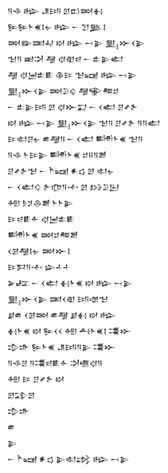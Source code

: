 <div class='block'>
<div class='line'>𒀀𒈾 𒈗 𒂗𒅀 𒇻𒆗𒇷𒈬</div>
<div class='line'>𒌉𒌉𒈨𒌍𒋙𒉡 𒈗 𒀸 𒋛𒆥𒋙</div>
<div class='line'>𒇷𒅔𒌅𒄷 𒊭 𒈗 𒁁𒉌 𒅅𒁍𒌋𒉌</div>
<div class='line'>𒈠𒀀 𒀜𒋫 𒆷 𒋼𒊏𒁀 𒀸 𒉺𒉌𒅗</div>
<div class='line'>𒆷 𒋼𒅁𒉺𒀾 𒆠𒄿 𒈠𒍢 𒈗 𒁁𒉌</div>
<div class='line'>𒅅𒁍𒌋𒉌 𒇷𒊒𒌒 𒆷𒊍𒍣𒄑</div>
<div class='line'>𒀸 𒉺𒉌𒅀 𒇻 𒋼𒁍𒍑 𒀸 𒌋𒅗 𒆪𒍦𒉿</div>
<div class='line'>𒊭 𒈗 𒁁𒉌 𒅅𒁍𒌋𒉌 𒈠𒀀 𒆪𒍦𒉿 𒀀𒀀𒅗</div>
<div class='line'>𒄿𒊕𒆪𒉡 𒌑𒆷𒀀 𒀸 𒌋𒅗 𒌦𒈨𒌍 𒈠𒀀</div>
<div class='line'>𒀀𒈾 𒈨𒄿𒉌 𒌦𒈨𒌍 𒄑𒍝𒀀𒍪</div>
<div class='line'>𒆪𒍦𒉿𒈠 𒀸 𒋻𒍢 𒀭𒌓 𒇻 𒊕𒉡</div>
<div class='line'>𒀸 𒌋𒅗𒄭 𒉿𒂡𒀀𒋾 𒇻 𒋳𒊒𒌨</div>
<div class='line'>𒅇 𒊩𒋡𒁲𒋢 𒈨𒈨𒉌</div>
<div class='line'>𒄿𒁀𒀾𒅆 𒋼𒅁𒉺𒀾</div>
<div class='line'>𒌦𒈨𒌍 𒇷𒄑𒍣𒍪</div>
<div class='line'>𒌋𒌆𒆷𒋙𒉡 𒇷𒁍𒋙</div>
<div class='line'>𒄿𒁕𒀀𒋾 𒇽𒈦𒈦</div>
<div class='line'>𒅕𒊐 𒀸 𒌋𒅗 𒈬𒈨𒌍 𒊭 𒈗 𒁁𒉌</div>
<div class='line'>𒅅𒁍𒌋𒉌 𒌅𒌋𒊏 𒅀𒌝𒈠</div>
<div class='line'>𒋗𒌑 𒌋𒌆𒇷 𒌑𒆷 𒋗𒈬 𒊭 𒈗</div>
<div class='line'>𒈬𒈨𒌍 𒊭 𒌉𒌋𒌋 𒅇 𒋀𒈨𒌍𒋙 𒃮𒁍</div>
<div class='line'>𒄠𒈥 𒌉𒈨𒌍 𒂗𒅀𒀀𒉌 𒃮𒁍</div>
<div class='line'>𒀀𒈾𒆪 𒀀𒃮𒁀𒀾𒅆 𒋫𒍠𒋼𒀀</div>
<div class='line'>𒅇 𒄿 𒆪𒍦𒉿 𒊭</div>
<div class='line'>𒇻𒁉𒇻</div>
<div class='line'>𒄠𒈥</div>
<div class='line'>𒌑</div>
<div class='line'>𒉌</div>
<div class='line'>𒀸 𒋻𒍢 𒀭𒌓 𒉌𒊕𒃶 𒈗 𒁁𒉌</div>
</div>